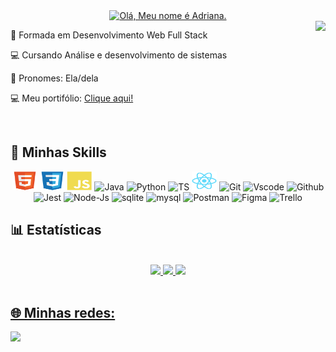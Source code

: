 <div align="center">
<a href="https://git.io/typing-svg">
    <img src="https://readme-typing-svg.herokuapp.com?font=Comic&size=25&color=black&center=true&vCenter=true&width=700&lines=Olá!+meu+nome+é+Adriana+👋💻💜;" alt="Olá, Meu nome é Adriana.">
</a>
</div>

<img align="right" height="190" src="https://user-images.githubusercontent.com/111310311/227587194-bcd18c83-e841-4ee5-80c3-29dd257aea2f.gif"/>

🔭 Formada em Desenvolvimento Web Full Stack <br>

💻 Cursando Análise e desenvolvimento de sistemas <br>

🌸 Pronomes: Ela/dela <br>

💻 Meu portifólio: [Clique aqui!](https://port-adriana.vercel.app/)


<br>

## 🚀 Minhas Skills

<div align="center">
<img alt="HTML" height="30" width="40" title="HTML5" src="https://raw.githubusercontent.com/devicons/devicon/master/icons/html5/html5-original.svg" />
<img alt="CSS" height="30" width="40" title="CSS3" src="https://raw.githubusercontent.com/devicons/devicon/master/icons/css3/css3-original.svg" />
<img alt="JavaScript" height="30" width="40" title="JavaScript" src="https://raw.githubusercontent.com/devicons/devicon/master/icons/javascript/javascript-plain.svg"/> <img  alt="Java" height="30" width="30"  title="Java" src="https://www.vectorlogo.zone/logos/java/java-icon.svg">
<img alt="Python" height="30" width="40" title="Python" src="https://www.vectorlogo.zone/logos/python/python-icon.svg" />
<img  alt="TS" height="30" width="40" src="https://cdn.jsdelivr.net/gh/devicons/devicon/icons/typescript/typescript-plain.svg">
<img alt="React" height="30" width="40" title="ReactJS" src="https://raw.githubusercontent.com/devicons/devicon/master/icons/react/react-original.svg" />
<img alt="Git" height="30" width="40" title="Git" src="https://cdn.jsdelivr.net/gh/devicons/devicon/icons/git/git-original.svg" />
<img alt="Vscode" height="30" width="40" title="VSCode" src="https://cdn.jsdelivr.net/gh/devicons/devicon/icons/vscode/vscode-original.svg" />
<img alt="Github" height="30" width="40" title="Github" src="https://cdn.jsdelivr.net/gh/devicons/devicon/icons/github/github-original.svg" />
<img  alt="Jest" height="30" width="40"  title="Jest" src="https://cdn.jsdelivr.net/gh/devicons/devicon/icons/jest/jest-plain.svg">
<img  alt="Node-Js" height="30" width="40" title="Node-Js" src="https://cdn.jsdelivr.net/gh/devicons/devicon/icons/nodejs/nodejs-original.svg">
<img  alt="sqlite" height="30" width="40"  title="SqLite" src="https://www.vectorlogo.zone/logos/sqlite/sqlite-icon.svg">
<img  alt="mysql" height="30" width="40"  title="Mysql" src="https://www.vectorlogo.zone/logos/mysql/mysql-icon.svg">

<img  alt="Postman" height="30" width="30"  title="Postman" src="https://www.vectorlogo.zone/logos/getpostman/getpostman-icon.svg">
 <img  alt="Figma" height="30" width="30"  title="Figma" src="https://www.vectorlogo.zone/logos/figma/figma-icon.svg">
<img  alt="Trello" height="30" width="30"  title="Trello" src="https://www.vectorlogo.zone/logos/trello/trello-icon.svg">

   
</div>

## 📊 Estatísticas

<br>
<div align="center">

  <a href="https://github.com/Adrianaramss">
  <img height="180em" src="https://github-readme-stats.vercel.app/api?username=Adrianaramss&theme=radical&hide_border=false&include_all_commits=true&count_private=false"/>
  <img height="180em" src="https://github-readme-streak-stats.herokuapp.com/?user=Adrianaramss&theme=radical&hide_border=false"/> 
  <img height="180em" src="https://github-readme-stats.vercel.app/api/top-langs/?username=Adrianaramss&theme=radical&hide_border=false&include_all_commits=true&count_private=false&layout=compact" />
</div>
   
<br/>

## 🌐 Minhas redes:
<a href="https://www.linkedin.com/in/adriana-ramss/" target="_blank"><img src="https://img.shields.io/badge/LinkedIn-0077B5?style=for-the-badge&logo=linkedin&logoColor=white"></a>



